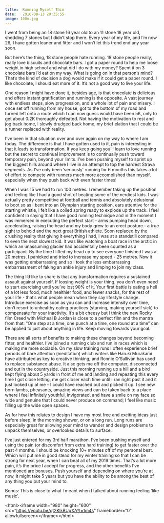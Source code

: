 ```yaml
---
title:  Running Myself Thin
date:   2016-08-13 20:35:55
image: 100m.jpg
---
```



I went from being an 18 stone 16 year old to an 11 stone 18 year old, shedding 7 stones but I didn’t stop there. Every year of my life, and I’m now 26, I have gotten leaner and fitter and I won’t let this trend end any year soon.

But here’s the thing, 18 stone people hate running. 18 stone people really, really love biscuits and chocolate bars. I got a paper round to help me loose weight in high school and what did I do with my money? Spent it on 3 chocolate bars I’d eat on my way. What is going on in that person’s mind? That’s the kind of decision a dog would make if it could get a paper round. I like chocolate, I should eat more of it. It’s not a good way to live your life.

One reason I might have done it, besides age, is that chocolate is delicious and offers instant gratification and running is the opposite. A vast journey with endless steps, slow progression, and a whole lot of pain and misery. I once set off running from my house, got to the bottom of my road and turned left onto a route which I can now guess would have been 5K, only to get about 0.2K thoroughly defeated. Not having the motivation to rest and jog back home, I slowly drudged back home, my brief elation that I could be a runner replaced with reality.

I’ve been in that situation over and over again on my way to where I am today. The difference is that I have gotten used to it, pain is interesting in that it leads to transformation. If you keep going you’ll learn to love running but the secret to continual improvement is to continually push toward temporary pain, beyond your limits. I’ve been pushing myself to sprint up the biggest hills around where I live in an attempt to top the hardest Strava segments. As I’ve only been ‘seriously’ running for 6 months this takes a lot of effort to compete with runners much more accomplished than myself, especially when they push back with even faster times!

When I was 15 we had to run 100 metres. I remember taking up the position and feeling like I had a good shot of beating some of the nerdiest kids. I was actually pretty competitive at football and tennis and absolutely delusional to boot so as I bent into an Olympian starting position, ears attentive for the starting whistle, I felt like a coiled spring ready to explode up the track. I feel confident in saying that I have good running technique and in the moment I was immersed in executing the perfect start - arms pumping head down, accelerating, raising the head and my body grew to an erect posture - a true sight to behold and the next great British athlete. Soon replaced by the crushing reality that giving it everything I had, I was at a standstill compared to even the next slowest kid. It was like watching a boat race in the arctic in which an unassuming glacier had accidentally been counted as a participant.  By the time I lifted my head up to see everyone finished I was at 20 metres, I panicked and tried to increase my speed - 25 metres. Now it was getting embarrassing and so I took the less embarrassing embarrassment of faking an ankle injury and limping to join my class.

The thing I’d like to share is that any transformation requires a sustained assault against yourself. If loosing weight is your thing, you don’t even need to start exercising until you’ve lost 90% of it. Your first battle is eating a hell of a lot less food, much healthier food, and fewer snacks, for the rest of your life - that’s what people mean when they say lifestyle change. Introduce exercise as soon as you can and increase intensity over time, don’t resort to unhealthy eating practices (starving, making yourself sick) to compensate for your inactivity. It’s a bit cheesy but I think the new Rocky film Creed with Micheal B Jordan is close to a perfect film and the mantra from that: “One step at a time, one punch at a time, one round at a time” can be applied to just about anything in life. Keep moving towards your goal.

There are all sorts of benefits to making these changes beyond becoming fitter, and healthier. I’ve joined a running club and run in races which is making me more sociable. On my slow training runs I often experience brief periods of bare attention (meditation) which writers like Haruki Murakami have attributed as key to creative thinking, and Ronnie O’Sullivan has used to replace substance abuse. It also gets me off the computer, disconnected and out in the countryside. Just this morning running up a hill and a bird kept flying about 5 yards in front of me and landing and repeating this every time I got close letting, me get closer each time until I ran right past it and it just looked up at me - I could have reached out and picked it up. I see new born lambs, pheasants, amazing views and can be taken back to a place where I feel infinitely youthful, invigorated, and have a smile on my face so wide and genuine that I could never produce on command; I feel like music filling up the wide open spaces. 

As for how this relates to design I have my most free and exciting ideas just before sleep, in the morning shower, or on a long run. Long runs are especially great for allowing your mind to wander and design problems to unpack themselves, or overlooked details to surface. 

I’ve just entered for my 3rd half marathon. I’ve been pushing myself and using the pain (or discomfort from extra hard training) to get faster over the past 4 months. I should be knocking 10+ minutes off of my personal best. Which will put me in good stead for my winter training so that I can be strong for next year, when I can beat all of my 2016 times. That’s a lot more pain, it’s the price I accept for progress, and the other benefits I’ve mentioned are bonuses. Push yourself and depending on where you’re at now, it might take 5 years but you have the ability to be among the best of any thing you put your mind to. 

Bonus: This is close to what I meant when I talked about running feeling ‘like music’.

\<html\>\<iframe width="980" height="600" src="https://youtu.be/gt2KlkBUgXA?t=1m4s" frameborder="0" allowfullscreen\>\</iframe\>\</html\>
<br><br>